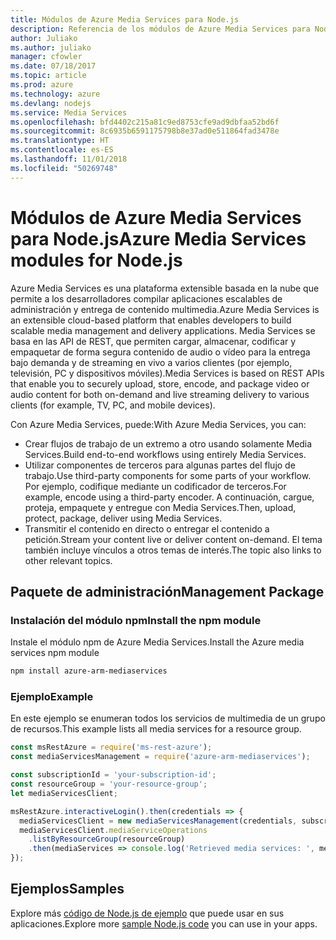 ```yaml
---
title: Módulos de Azure Media Services para Node.js
description: Referencia de los módulos de Azure Media Services para Node.js
author: Juliako
ms.author: juliako
manager: cfowler
ms.date: 07/18/2017
ms.topic: article
ms.prod: azure
ms.technology: azure
ms.devlang: nodejs
ms.service: Media Services
ms.openlocfilehash: bfd4402c215a81c9ed8753cfe9ad9dbfaa52bd6f
ms.sourcegitcommit: 8c6935b6591175798b8e37ad0e511864fad3478e
ms.translationtype: HT
ms.contentlocale: es-ES
ms.lasthandoff: 11/01/2018
ms.locfileid: "50269748"
---
```

# <a name="azure-media-services-modules-for-nodejs"></a><span data-ttu-id="55ebd-103">Módulos de Azure Media Services para Node.js</span><span class="sxs-lookup"><span data-stu-id="55ebd-103">Azure Media Services modules for Node.js</span></span>

<span data-ttu-id="55ebd-104">Azure Media Services es una plataforma extensible basada en la nube que permite a los desarrolladores compilar aplicaciones escalables de administración y entrega de contenido multimedia.</span><span class="sxs-lookup"><span data-stu-id="55ebd-104">Azure Media Services is an extensible cloud-based platform that enables developers to build scalable media management and delivery applications.</span></span> <span data-ttu-id="55ebd-105">Media Services se basa en las API de REST, que permiten cargar, almacenar, codificar y empaquetar de forma segura contenido de audio o vídeo para la entrega bajo demanda y de streaming en vivo a varios clientes (por ejemplo, televisión, PC y dispositivos móviles).</span><span class="sxs-lookup"><span data-stu-id="55ebd-105">Media Services is based on REST APIs that enable you to securely upload, store, encode, and package video or audio content for both on-demand and live streaming delivery to various clients (for example, TV, PC, and mobile devices).</span></span>

<span data-ttu-id="55ebd-106">Con Azure Media Services, puede:</span><span class="sxs-lookup"><span data-stu-id="55ebd-106">With Azure Media Services, you can:</span></span>
- <span data-ttu-id="55ebd-107">Crear flujos de trabajo de un extremo a otro usando solamente Media Services.</span><span class="sxs-lookup"><span data-stu-id="55ebd-107">Build end-to-end workflows using entirely Media Services.</span></span> 
- <span data-ttu-id="55ebd-108">Utilizar componentes de terceros para algunas partes del flujo de trabajo.</span><span class="sxs-lookup"><span data-stu-id="55ebd-108">Use third-party components for some parts of your workflow.</span></span> <span data-ttu-id="55ebd-109">Por ejemplo, codifique mediante un codificador de terceros.</span><span class="sxs-lookup"><span data-stu-id="55ebd-109">For example, encode using a third-party encoder.</span></span> <span data-ttu-id="55ebd-110">A continuación, cargue, proteja, empaquete y entregue con Media Services.</span><span class="sxs-lookup"><span data-stu-id="55ebd-110">Then, upload, protect, package, deliver using Media Services.</span></span>
- <span data-ttu-id="55ebd-111">Transmitir el contenido en directo o entregar el contenido a petición.</span><span class="sxs-lookup"><span data-stu-id="55ebd-111">Stream your content live or deliver content on-demand.</span></span> <span data-ttu-id="55ebd-112">El tema también incluye vínculos a otros temas de interés.</span><span class="sxs-lookup"><span data-stu-id="55ebd-112">The topic also links to other relevant topics.</span></span>

## <a name="management-package"></a><span data-ttu-id="55ebd-113">Paquete de administración</span><span class="sxs-lookup"><span data-stu-id="55ebd-113">Management Package</span></span>

### <a name="install-the-npm-module"></a><span data-ttu-id="55ebd-114">Instalación del módulo npm</span><span class="sxs-lookup"><span data-stu-id="55ebd-114">Install the npm module</span></span>

<span data-ttu-id="55ebd-115">Instale el módulo npm de Azure Media Services.</span><span class="sxs-lookup"><span data-stu-id="55ebd-115">Install the Azure media services npm module</span></span>

```bash
npm install azure-arm-mediaservices
```

### <a name="example"></a><span data-ttu-id="55ebd-116">Ejemplo</span><span class="sxs-lookup"><span data-stu-id="55ebd-116">Example</span></span>

<span data-ttu-id="55ebd-117">En este ejemplo se enumeran todos los servicios de multimedia de un grupo de recursos.</span><span class="sxs-lookup"><span data-stu-id="55ebd-117">This example lists all media services for a resource group.</span></span>

```javascript
const msRestAzure = require('ms-rest-azure');
const mediaServicesManagement = require('azure-arm-mediaservices');

const subscriptionId = 'your-subscription-id';
const resourceGroup = 'your-resource-group';
let mediaServicesClient;

msRestAzure.interactiveLogin().then(credentials => {
  mediaServicesClient = new mediaServicesManagement(credentials, subscriptionId);
  mediaServicesClient.mediaServiceOperations
    .listByResourceGroup(resourceGroup)
    .then(mediaServices => console.log('Retrieved media services: ', mediaServices));
});
```

## <a name="samples"></a><span data-ttu-id="55ebd-118">Ejemplos</span><span class="sxs-lookup"><span data-stu-id="55ebd-118">Samples</span></span>

<span data-ttu-id="55ebd-119">Explore más [código de Node.js de ejemplo](https://azure.microsoft.com/resources/samples/?platform=nodejs) que puede usar en sus aplicaciones.</span><span class="sxs-lookup"><span data-stu-id="55ebd-119">Explore more [sample Node.js code](https://azure.microsoft.com/resources/samples/?platform=nodejs) you can use in your apps.</span></span>
